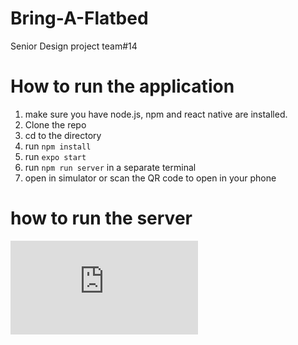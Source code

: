# Bring-A-Flatbed

Senior Design project team#14

# How to run the application

1. make sure you have node.js, npm and react native are installed.
2. Clone the repo
3. cd to the directory
4. run `npm install`
5. run `expo start`
6. run `npm run server` in a separate terminal
7. open in simulator or scan the QR code to open in your phone

# how to run the server

![here](https://github.com/fbal98/bring-a-flatbed/blob/main/server.md)

